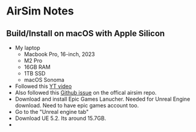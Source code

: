 # AirSim Notes

## Build/Install on macOS with Apple Silicon
- My laptop
  - Macbook Pro, 16-inch, 2023
  - M2 Pro
  - 16GB RAM
  - 1TB SSD
  - macOS Sonoma
- Followed this [YT video](https://www.youtube.com/watch?v=hXYWLF3QsNk)
- Also followed this [Github issue](https://github.com/microsoft/AirSim/issues/4922#issuecomment-1974095216) on the offical airsim repo.
- Download and install Epic Games Lanucher. Needed for Unreal Engine download. Need to have epic games account too.
- Go to the "Unreal engine tab"
- Download UE 5.2. Its around 15.7GB.
- 
